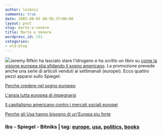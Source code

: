 ```yaml
---
author: leibniz
comments: true
date: 2005-08-03 08:56:37+00:00
layout: post
slug: marte-e-venere
title: Marte e Venere
wordpress_id: 151
categories:
- old-blog
---
```


![](http://www.bitniks.es/WHO/1996/gifs/riffkin.gif)Jeremy Rifkin ha lasciato stare l'idrogeno e ha scritto un libro su
[come la visione europea stia sfidando il sogno americano](http://www.internetbookshop.it/ser/serdsp.asp?shop=1&c=MMMJ70ZMOZ2MM). La promozione
prevede anche una serie di articoli venduti ai settimanali (europei).
Ecco quattro pezzi apparsi sullo Spiegel:  

  

[Perche credere nel sogno europeo](http://service.spiegel.de/cache/international/0,1518,366940,00.html)  

[L'ansia tutta europea di impegnarsi](http://service.spiegel.de/cache/international/0,1518,366942,00.html)  

[Il capitalismo americano contro i mercati sociali europei](http://service.spiegel.de/cache/international/0,1518,366944,00.html)  

[Perche gli Usa hanno bisogno di un'Europa piu forte](http://service.spiegel.de/cache/international/0,1518,366945,00.html)  



### Ibs - Spiegel - Bitniks | tag: [europe](http://www.technorati.com/tags/europe), [usa](http://www.technorati.com/tags/usa), [politics](http://www.technorati.com/tags/politics), [books](http://www.technorati.com/tags/books)
